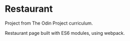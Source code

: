 # Restaurant
Project from The Odin Project curriculum.

Restaurant page built with ES6 modules, using webpack.
